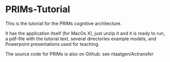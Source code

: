 # PRIMs-Tutorial

This is the tutorial for the PRIMs cognitive architecture.

It has the application itself (for MacOs X), just unzip it and it is ready to run, a pdf-file with the tutorial text, several directories
example models, and Powerpoint presentations used for teaching.

The source code for PRIMs is also on Github: see ntaatgen/Actransfer
